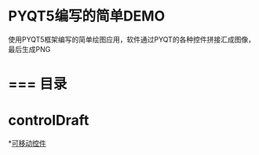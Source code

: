 PYQT5编写的简单DEMO<br>
===
使用PYQT5框架编写的简单绘图应用，软件通过PYQT的各种控件拼接汇成图像，最后生成PNG<br>

===
目录<br>
===
controlDraft
===
*[可移动控件](https://github.com/ai-Lemon/pyqt5-demo/tree/main/controlDraft_Img)
